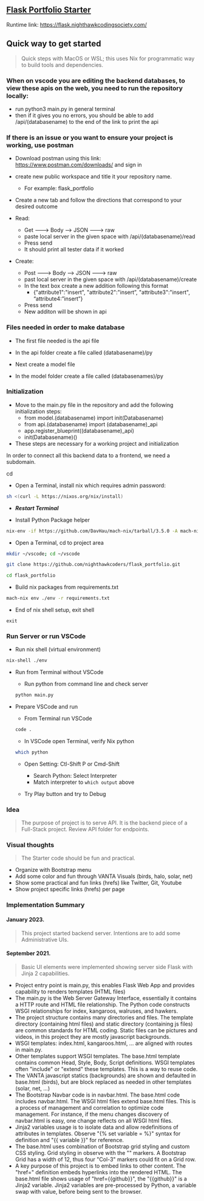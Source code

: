 ## [Flask Portfolio Starter](https://github.com/nighthawkcoders/flask_portfolio)
Runtime link: https://flask.nighthawkcodingsociety.com/
## Quick way to get started
> Quick steps with MacOS or WSL; this uses Nix for programmatic way to build tools and dependencies.


### When on vscode you are editing the backend databases, to view these apis on the web, you need to run the repository locally:

- run python3 main.py in general terminal
- then if it gives you no errors, you should be able to add /api/(databasename) to the end of the link to print the api

### If there is an issue or you want to ensure your project is working, use postman

- Download postman using this link: https://www.postman.com/downloads/ and sign in
- create new public workspace and title it your repository name.
    - For example: flask_portfolio
- Create a new tab and follow the directions that correspond to your desired outcome

- Read:
    - Get ---> Body --> JSON ---> raw
    - paste local server in the given space with /api/(databasename)/read
    - Press send
    - It should print all tester data if it worked

- Create: 
    - Post ---> Body --> JSON ---> raw
    - past local server in the given space with /api/(databasename)/create
    - In the text box create a new addition following this format 
        - {"attribute1":"insert", "attribute2":"insert”, "attribute3":"insert", “attribute4:”insert”}
    - Press send
    - New additon will be shown in api

### Files needed in order to make database

- The first file needed is the api file
- In the api folder create a file called (databasename)/py

- Next create a model file
- In the model folder create a file called (databasenames)/py

### Initialization

- Move to the main.py file in the repository and add the following initialization steps:
    - from model.(databasename) import init(Databasename)
    - from api.(databasename) import (databasename)_api
    - app.register_blueprint((databasename)_api)
    - init(Databasename)()
- These steps are necessary for a working project and initialization

In order to connect all this backend data to a frontend, we need a subdomain.






cd
- Open a Terminal, install nix which requires admin password: 
```bash
sh <(curl -L https://nixos.org/nix/install)
```

- ***Restart Terminal***

- Install Python Package helper

```bash
nix-env -if https://github.com/DavHau/mach-nix/tarball/3.5.0 -A mach-nix
```


- Open a Terminal, cd to project area

```bash
mkdir ~/vscode; cd ~/vscode

git clone https://github.com/nighthawkcoders/flask_portfolio.git

cd flask_portfolio
```

- Build nix packages from requirements.txt

```bash
mach-nix env ./env -r requirements.txt
```

- End of nix shell setup, exit shell
```
exit
```

### Run Server or run VSCode

- Run nix shell (virtual environment)

```bash
nix-shell ./env
```

- Run from Terminal without VSCode

    - Run python from command line and check server
    ```bash
    python main.py
    ```

- Prepare VSCode and run
    
    - From Terminal run VSCode
    ```bash
    code .
    ```

    - In VSCode open Terminal, verify Nix python
    ```bash
    which python
    ```
    - Open Setting: Ctl-Shift P or Cmd-Shift
        - Search Python: Select Interpreter
        - Match interpreter to `which output` above

    - Try Play button and try to Debug
    

### Idea
> The purpose of project is to serve API.  It is the  backend piece of a Full-Stack project.  Review API folder for endpoints.

### Visual thoughts
> The Starter code should be fun and practical.
- Organize with Bootstrap menu 
- Add some color and fun through VANTA Visuals (birds, halo, solar, net)
- Show some practical and fun links (hrefs) like Twitter, Git, Youtube
- Show project specific links (hrefs) per page

### Implementation Summary
#### January 2023.
> This project started backend server.  Intentions are to add some Administrative UIs.
#### September 2021.
> Basic UI elements were implemented showing server side Flask with Jinja 2 capabilities.
- Project entry point is main.py, this enables Flask Web App and provides capability to renders templates (HTML files)
- The main.py is the  Web Server Gateway Interface, essentially it contains a HTTP route and HTML file relationship.  The Python code constructs WSGI relationships for index, kangaroos, walruses, and hawkers.
- The project structure contains many directories and files.  The template directory (containing html files) and static directory (containing js files) are common standards for HTML coding.  Static files can be pictures and videos, in this project they are mostly javascript backgrounds.
- WSGI templates: index.html, kangaroos.html, ... are aligned with routes in main.py.
- Other templates support WSGI templates.  The base.html template contains common Head, Style, Body, Script definitions.  WSGI templates often "include" or "extend" these templates.  This is a way to reuse code.
- The VANTA javascript statics (backgrounds) are shown and defaulted in base.html (birds), but are block replaced as needed in other templates (solar, net, ...)
- The Bootstrap Navbar code is in navbar.html. The base.html code includes navbar.html.  The WSGI html files extend base.html files.  This is a process of management and correlation to optimize code management.  For instance, if the menu changes discovery of navbar.html is easy, one change reflects on all WSGI html files. 
- Jinja2 variables usage is to isolate data and allow redefinitions of attributes in templates.  Observe "{% set variable = %}" syntax for definition and "{{ variable }}" for reference.
- The base.html uses combination of Bootstrap grid styling and custom CSS styling.  Grid styling in observe with the "<Col-3>" markers.  A Bootstrap Grid has a width of 12, thus four "Col-3" markers could fit on a Grid row.
- A key purpose of this project is to embed links to other content.  The "href=" definition embeds hyperlinks into the rendered HTML.  The base.html file shows usage of "href={{github}}", the "{{github}}" is a Jinja2 variable.  Jinja2 variables are pre-processed by Python, a variable swap with value, before being sent to the browser.
